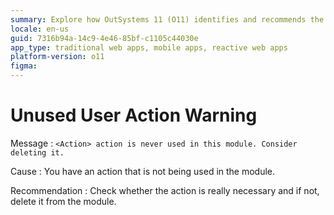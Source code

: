 ```yaml
---
summary: Explore how OutSystems 11 (O11) identifies and recommends the deletion of unused actions in a module to optimize application performance.
locale: en-us
guid: 7316b94a-14c9-4e46-85bf-c1105c44030e
app_type: traditional web apps, mobile apps, reactive web apps
platform-version: o11
figma:
---
```


# Unused User Action Warning

Message
:   `<Action> action is never used in this module. Consider deleting it.`

Cause
:   You have an action that is not being used in the module.

Recommendation
:   Check whether the action is really necessary and if not, delete it from the module.
